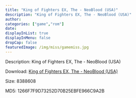 ```yaml
---
title: "King of Fighters EX, The - NeoBlood (USA)"
description: "King of Fighters EX, The - NeoBlood (USA)"
author: 
categories: ["game","rom"]
date: 
displayInList: true
displayInMenu: false
dropCap: false
featuredImage: /img/miss/gamemiss.jpg
---
```


Description: King of Fighters EX, The - NeoBlood (USA)

Download: <a style="text-decoration:underline;" href="https://mega.nz/#!POQQzKxY!TzkMzWWqA3aeD32EhRDS8WiO1cMk2k3FQ9UIfJKELvM" target = "_blank" rel = "nofollow" > King of Fighters EX, The - NeoBlood (USA)</a>

Size: 8388608

MD5: 1266F7F9D73252D70B25EBFE966C9A2B


